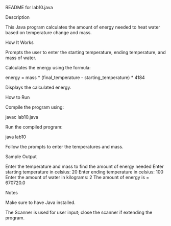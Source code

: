 README for lab10.java

Description

This Java program calculates the amount of energy needed to heat water based on temperature change and mass.

How It Works

Prompts the user to enter the starting temperature, ending temperature, and mass of water.

Calculates the energy using the formula:

energy = mass * (final_temperature - starting_temperature) * 4184

Displays the calculated energy.

How to Run

Compile the program using:

javac lab10.java

Run the compiled program:

java lab10

Follow the prompts to enter the temperatures and mass.

Sample Output

Enter the temperature and mass to find the amount of energy needed
Enter starting temperature in celsius: 20
Enter ending temperature in celsius: 100
Enter the amount of water in kilograms: 2
The amount of energy is = 670720.0

Notes

Make sure to have Java installed.

The Scanner is used for user input; close the scanner if extending the program.
